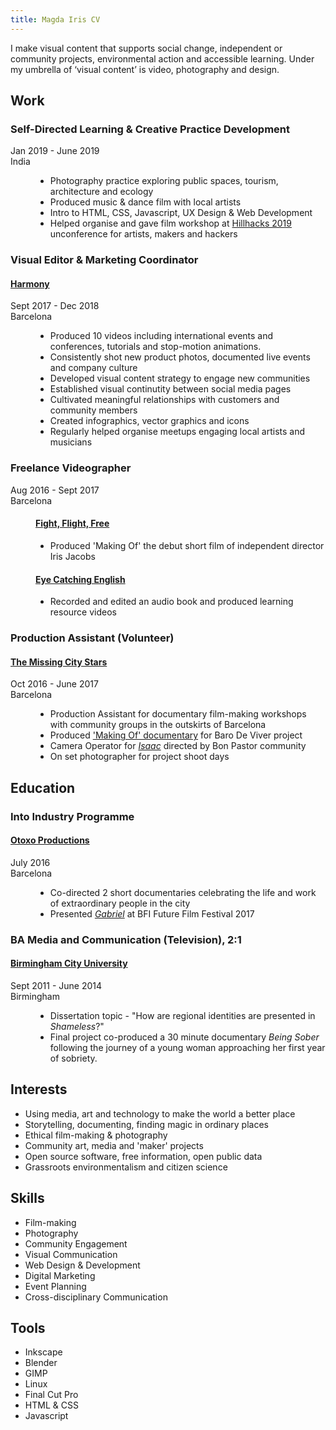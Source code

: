 ```yaml
---
title: Magda Iris CV
---
```


<section id="statement">
I make visual content that supports social change, independent or community projects, environmental action and accessible learning. Under my umbrella of ‘visual content’ is video, photography and design.
</section>

<section id="work">

# Work

<div class="current">

### Self-Directed Learning & Creative Practice Development

<dl>
<dt><time>Jan 2019 - June 2019</time></dt>
<dt>India</dt>
<dd>

* Photography practice exploring public spaces, tourism, architecture and ecology
* Produced music & dance film with local artists
* Intro to HTML, CSS, Javascript, UX Design & Web Development
* Helped organise and gave film workshop at [Hillhacks 2019](https://hillhacks.in/) unconference for artists, makers and hackers

</dd> 
</dl>
</div>

<div class="harmony">

### Visual Editor & Marketing Coordinator

<dl>
<dt>

#### [Harmony](https://www.linkedin.com/company/viaharmony/)

</dt>
<dt><time>Sept 2017 - Dec 2018</time></dt>
<dt>Barcelona</dt>
<dd>

* Produced 10 videos including international events and conferences, tutorials and stop-motion animations.
* Consistently shot new product photos, documented live events and company culture
* Developed visual content strategy to engage new communities
* Established visual continutity between social media pages
* Cultivated meaningful relationships with customers and community members
* Created infographics, vector graphics and icons
* Regularly helped organise meetups engaging local artists and musicians 

</dd>
</div>

<div class="freelance">

### Freelance Videographer

<dl>
<dt><time>Aug 2016 - Sept 2017</time></dt>
<dt>Barcelona</dt>
<dd>

#### [Fight, Flight, Free](http://www.irisjacobs.nl/direction-1)
  * Produced 'Making Of' the debut short film of independent director Iris Jacobs

#### [Eye Catching English](http://eyecatchingenglish.com/)
  * Recorded and edited an audio book and produced learning resource videos

</dd>
</dt>
</div>

<div class="volunteer">

### Production Assistant (Volunteer)

<dl>
<dt>

#### [The Missing City Stars](https://www.themissingcitystars.com/)

</dt>
<dt><time>Oct 2016 - June 2017</dt></time>
<dt>Barcelona</dt>
<dd>

* Production Assistant for documentary film-making workshops with community groups in the outskirts of Barcelona
* Produced ['Making Of' documentary](https://vimeo.com/218116691) for Baro De Viver project
* Camera Operator for [_Isaac_](https://vimeo.com/236158121) directed by Bon Pastor community
* On set photographer for project shoot days

</dd>
</dl>
</div>
</section>

<section id="education">
<div class="otoxo">

# Education

### Into Industry Programme

#### [Otoxo Productions](https://www.otoxoproductions.com/)

<dl>
<dt>
</dt>
<dt><time>July 2016</dt></time>
<dt>Barcelona</dt>
<dd>

* Co-directed 2 short documentaries celebrating the life and work of extraordinary people in the city
* Presented [_Gabriel_](https://www.youtube.com/watch?v=bs8PpTm_AYs) at BFI Future Film Festival 2017

</dd>
</dl>
</div>

<div class="uni">

### BA Media and Communication (Television), 2:1

#### [Birmingham City University](https://www.bcu.ac.uk/)

<dl>
<dt><time>Sept 2011 - June 2014</dt></time>
<dt>Birmingham</dt>
<dd>

* Dissertation topic - "How are regional identities are presented in _Shameless_?"
* Final project co-produced a 30 minute documentary _Being Sober_ following the journey of a young woman approaching her first year of sobriety.

</dd>
</dl>
</div>

</section>
<section class="interests">

## Interests

* Using media, art and technology to make the world a better place
* Storytelling, documenting, finding magic in ordinary places
* Ethical film-making & photography
* Community art, media and 'maker' projects
* Open source software, free information, open public data
* Grassroots environmentalism and citizen science

</section>
<section id="bottom">
<div class="skills">

## Skills

* Film-making
* Photography
* Community Engagement
* Visual Communication
* Web Design & Development
* Digital Marketing
* Event Planning
* Cross-disciplinary Communication

</div>
<div class="tools">

## Tools

* Inkscape
* Blender
* GIMP
* Linux
* Final Cut Pro
* HTML & CSS
* Javascript

</div>
</section>
</main>